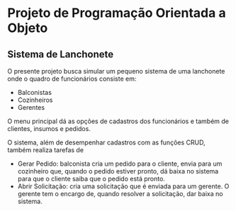 # Projeto de Programação Orientada a Objeto
## Sistema de Lanchonete

O presente projeto busca simular um pequeno sistema de uma lanchonete onde o quadro de funcionários consiste em:
- Balconistas
- Cozinheiros 
- Gerentes

O menu principal dá as opções de cadastros dos funcionários e também de clientes, insumos e pedidos.

O sistema, além de desempenhar cadastros com as funções CRUD, também realiza tarefas de
- Gerar Pedido: balconista cria um pedido para o cliente, envia para um cozinheiro que, quando o pedido estiver pronto, dá baixa no sistema para que o cliente saiba que o pedido está pronto.
- Abrir Solicitação: cria uma solicitação que é enviada para um gerente. O gerente tem o encargo de, quando resolver a solicitação, dar baixa no sistema.

